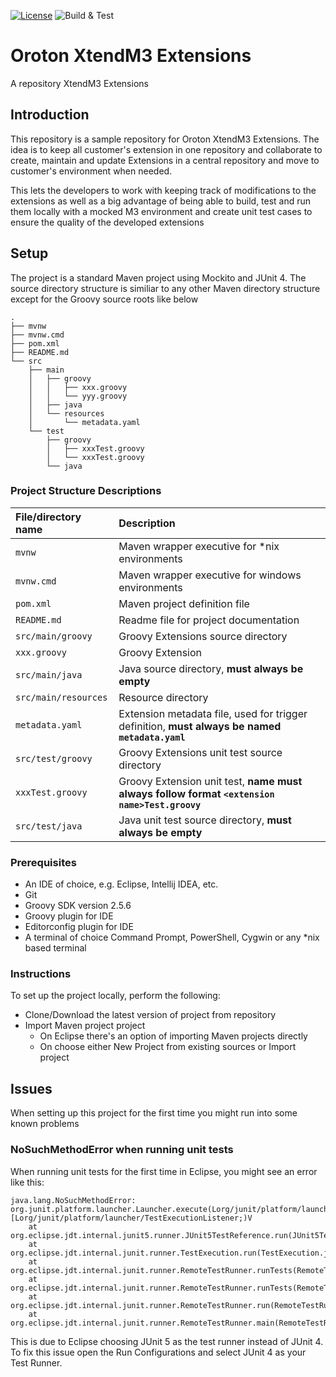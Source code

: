[![License](https://img.shields.io/badge/License-Apache%202.0-blue.svg)](https://www.apache.org/licenses/LICENSE-2.0)
![Build & Test](https://github.com/infor-cloud/acme-corp-extensions/workflows/Java%20CI/badge.svg?event=push)

# Oroton XtendM3 Extensions
A repository XtendM3 Extensions

## Introduction
This repository is a sample repository for Oroton XtendM3 Extensions. The idea is to keep all customer's extension in one repository and collaborate to create, maintain and update Extensions in a central repository and move to customer's environment when needed.

This lets the developers to work with keeping track of modifications to the extensions as well as a big advantage of being able to build, test and run them locally with a mocked M3 environment and create unit test cases to ensure the quality of the developed extensions 

## Setup
The project is a standard Maven project using Mockito and JUnit 4. The source directory structure is similiar to any other Maven directory structure except for the Groovy source roots like below  

```
.
├── mvnw
├── mvnw.cmd
├── pom.xml
├── README.md
└── src
    ├── main
    │   ├── groovy
    │   │   ├── xxx.groovy
    │   │   └── yyy.groovy
    │   ├── java
    │   └── resources
    │       └── metadata.yaml
    └── test
        ├── groovy
        │   ├── xxxTest.groovy
        │   └── xxxTest.groovy
        └── java
```

### Project Structure Descriptions  

| File/directory name  | Description                                                                                    |
|:---------------------|:-----------------------------------------------------------------------------------------------|
| `mvnw`               | Maven wrapper executive for *nix environments                                                  |
| `mvnw.cmd`           | Maven wrapper executive for windows environments                                               |
| `pom.xml`            | Maven project definition file                                                                  |
| `README.md`          | Readme file for project documentation                                                          |
| `src/main/groovy`    | Groovy Extensions source directory                                                             |
| `xxx.groovy`         | Groovy Extension                                                                               |
| `src/main/java`      | Java source directory, **must  always be empty**                                               |
| `src/main/resources` | Resource directory                                                                             |
| `metadata.yaml`      | Extension metadata file, used for trigger definition, **must always be named `metadata.yaml`** |
| `src/test/groovy`    | Groovy Extensions unit test source directory                                                   |
| `xxxTest.groovy`     | Groovy Extension unit test, **name must always follow format `<extension name>Test.groovy`**   |
| `src/test/java`      | Java unit test source directory, **must always be empty**                                      |

### Prerequisites
- An IDE of choice, e.g. Eclipse, Intellij IDEA, etc.
- Git
- Groovy SDK version 2.5.6
- Groovy plugin for IDE
- Editorconfig plugin for IDE
- A terminal of choice Command Prompt, PowerShell, Cygwin or any *nix based terminal

### Instructions
To set up the project locally, perform the following:
- Clone/Download the latest version of project from repository
- Import Maven project project
	- On Eclipse there's an option of importing Maven projects directly
	- On choose either New Project from existing sources or Import project

## Issues
When setting up this project for the first time you might run into some known problems 

### NoSuchMethodError when running unit tests
When running unit tests for the first time in Eclipse, you might see an error like this:

```
java.lang.NoSuchMethodError: org.junit.platform.launcher.Launcher.execute(Lorg/junit/platform/launcher/TestPlan;[Lorg/junit/platform/launcher/TestExecutionListener;)V
	at org.eclipse.jdt.internal.junit5.runner.JUnit5TestReference.run(JUnit5TestReference.java:89)
	at org.eclipse.jdt.internal.junit.runner.TestExecution.run(TestExecution.java:41)
	at org.eclipse.jdt.internal.junit.runner.RemoteTestRunner.runTests(RemoteTestRunner.java:541)
	at org.eclipse.jdt.internal.junit.runner.RemoteTestRunner.runTests(RemoteTestRunner.java:763)
	at org.eclipse.jdt.internal.junit.runner.RemoteTestRunner.run(RemoteTestRunner.java:463)
	at org.eclipse.jdt.internal.junit.runner.RemoteTestRunner.main(RemoteTestRunner.java:209)
```

This is due to Eclipse choosing JUnit 5 as the test runner instead of JUnit 4. To fix this issue open the Run Configurations and select JUnit 4 as your Test Runner.
